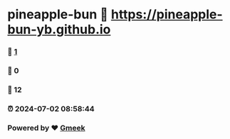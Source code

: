 # pineapple-bun :link: https://pineapple-bun-yb.github.io 
### :page_facing_up: [1](https://pineapple-bun-yb.github.io/tag.html) 
### :speech_balloon: 0 
### :hibiscus: 12 
### :alarm_clock: 2024-07-02 08:58:44 
### Powered by :heart: [Gmeek](https://github.com/Meekdai/Gmeek)
